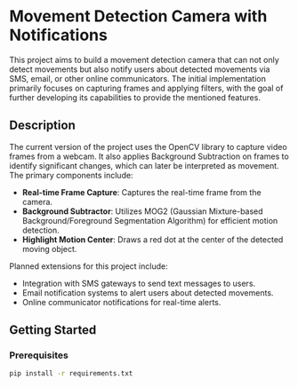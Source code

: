 # Movement Detection Camera with Notifications

This project aims to build a movement detection camera that can not only detect movements 
but also notify users about detected movements via SMS, email, or other online communicators. 
The initial implementation primarily focuses on capturing frames and applying filters, with the 
goal of further developing its capabilities to provide the mentioned features.

## Description

The current version of the project uses the OpenCV library to capture video frames from a webcam. 
It also applies Background Subtraction on frames to identify significant changes, 
which can later be interpreted as movement. The primary components include:

- **Real-time Frame Capture**: Captures the real-time frame from the camera.
- **Background Subtractor**: Utilizes MOG2 (Gaussian Mixture-based Background/Foreground Segmentation Algorithm) 
for efficient motion detection.
- **Highlight Motion Center**: Draws a red dot at the center of the detected moving object.

Planned extensions for this project include:

- Integration with SMS gateways to send text messages to users.
- Email notification systems to alert users about detected movements.
- Online communicator notifications for real-time alerts.

## Getting Started

### Prerequisites

  ```bash
  pip install -r requirements.txt
